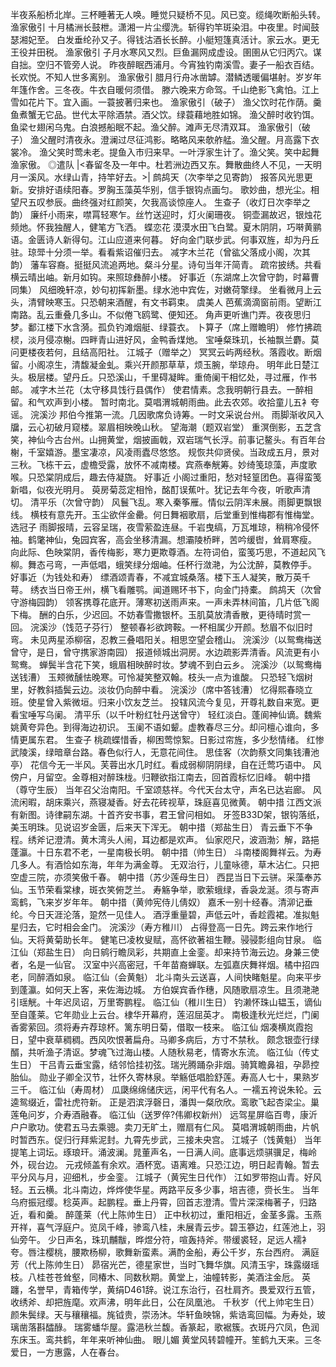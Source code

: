 <!-- { "loadSidebar": true } -->
半夜系船桥北岸。三杯睡著无人唤。睡觉只疑桥不见。风已变。缆绳吹断船头转。 
渔家傲引
十月橘洲长鼓枻。潇湘一片尘缨洗。斩得钓竿斑染泪。中夜里。时闻鼓瑟湘妃至。 
白发垂纶孙又子。得钱沽酒长长醉。小艇短篷真活计。家云水。更无王役并田税。 
渔家傲引
子月水寒风又烈。巨鱼漏网成虚设。圉圉从它归丙穴。谋自拙。空归不管旁人说。 
昨夜醉眠西浦月。今宵独钓南溪雪。妻子一船衣百结。长欢悦。不知人世多离别。 
渔家傲引
腊月行舟冰凿罅。潜鳞透暖偏堪射。岁岁年年篷作舍。三冬夜。牛衣自暖何须借。 
滕六晚来方命驾。千山绝影飞禽怕。江上雪如花片下。宜入画。一蓑披著归来也。 
渔家傲引（破子）
渔父饮时花作荫。羹鱼煮蟹无它品。世代太平除酒禁。酒父饮。绿蓑藉地胜如锦。 
渔父醉时收钓饵。鱼梁セ翅闲乌鬼。白浪撼船眠不起。渔父醉。滩声无尽清双耳。 
渔家傲引（破子）
渔父醒时清夜永。澄澜过尽征鸿影。略略风来欹舴艋。渔父醒。月高露下衣裳冷。 
渔父笑时莺未老。提鱼入市归来早。一叶浮家生计了。渔父笑。笑中起舞渔家傲。 
◎遣队 
|<春留冬及一年中。杜若洲边西又东。舞散曲终人不见，一天明月一溪风。水绿山青，持竿好去。>| 
鹧鸪天（次李举之见寄韵）
报答风光思更新。安排好语续阳春。罗胸玉藻英华别，信手银钩点画匀。 
歌妙曲，想光尘。相望尺五叹参辰。曲终强对红颜笑，欠我高谈惊座人。 
生查子（收灯日次李举之韵）
廉纤小雨来，噤罥轻寒乍。丝竹送迎时，灯火阑珊夜。 
铜壶漏故迟，银烛花频灺。怀我独醒人，健笔方飞洒。 
蝶恋花
漠漠水田飞白鹭。夏木阴阴，巧啭黄鹂语。金匮诗人新得句。江山应道来何暮。 
好向金门联步武。何事双旌，却为丹丘驻。琼斝十分须一举。看看紫诏催归去。 
减字木兰花（曾谹父落成小阁，次其韵）
藩车容裔。挺挺风流追两地。粲斗分星。诗句当年汗简青。 
疏帘披绣。共看横云晴出岫。新月如钩。来照琼彝醉小楼。 
好事近（东湖席上次曾守韵，时幕曹同集）
风细晚轩凉，妙句初挥新墨。绿水池中宾佐，对嫩荷擎绿。 
坐看微月上云头，清臂映寒玉。只恐朝来酒醒，有文书羁束。 
虞美人
芭蕉滴滴窗前雨。望断江南路。乱云重叠几多山。不似倦飞鸥鹭、便知还。 
角声更听谯门弄。夜夜思归梦。鄱江楼下水含漪。孤负钓滩烟艇、绿蓑衣。 
卜算子（席上赠瞻明）
修竹拂疏棂，淡月侵凉榭。四畔青山进好风，金鸭香煤灺。 
宝唾粲珠玑，长袖飘兰麝。莫问更楼夜若何，且结高阳社。 
江城子（赠举之）
冥冥云屿两经秋。落霞收。断烟留。小阁凉生，清馥凝金虬。乘兴开颜那草草，烦玉腕，举琼舟。 
明年此日楚江头。极层楼。望丹丘。只恐溪山，千里碍凝眸。重倚阑干相忆处，寻过雁，作书邮。 
减字木兰花（太守移具饯行县偶作）
使君情素。念我明朝行县去。一醉相留。和气欢声到小楼。 
暂时南北。莫唱渭城朝雨曲。此去农郊。收拾童儿五衤夸谣。 
浣溪沙
邦伯今推第一流。几因歌席负诗筹。一时文采说台州。 
雨脚渐收风入牖，云心初破月窥楼。翠眉相映晚山秋。 
望海潮（题双岩堂）
重溟倒影，五芝含笑，神仙今古台州。山拥黄堂，烟披画戟，双岩瑞气长浮。前事记鳌头。有百年台榭，千室嬉游。墨宝凄凉，风凌雨蠹尽悠悠。 
规恢共仰贤侯。当政成五月，景对三秋。飞栋干云，虚檐受露，放怀不减南楼。宾燕奉觥筹。妙绮笺琼藻，声度歌喉。只恐棠阴成后，趣去侍凝旒。 
好事近
小阁过重阳，愁对轻篁团色。喜得蛮笺新唱，似夜光明月。 
萸房菊蕊定相怜，酩酊误蕉叶。犹记去年今夜，听歌声清切。 
清平乐（次曾守韵）
风鬟飞乱。寒入秦筝雁。情似云阴浑未展。雨脚更飘银线。 
横枝有意先开。玉尘欲伴金罍。何日舞裀歌扇，后堂重到惟梅郡有惟梅堂。 
选冠子
雨脚报晴，云容呈瑞，夜雪萦盈连昼。千岩曳缟，万瓦堆琼，稍稍冷侵怀袖。鹤氅神仙，兔园宾客，高会坐移清漏。想灞陵桥畔，苦吟缓辔，耸肩寒瘦。 
向此际、色映棠阴，香传梅影，寒力更欺尊酒。左符词伯，蛮笺巧思，不道起风飞柳。舞态弓弯，一声低唱，蛾笑绿分烟岫。任杯行潋滟，为公沈醉，莫教停手。 
好事近（为钱处和寿）
缥酒颂青春，不减宜城桑落。楼下玉人凝笑，散万英千萼。 
绣衣当日帝王州，横飞看雕鹗。闻道赐环书下，向金门持橐。 
鹧鸪天（次曾守游梅园韵）
领客携尊花底开。薄寒初送雨声来。一声未弄林间笛，几片低飞阁下梅。 
酬的白乐，少迟回。不妨春雪撒银杯。玉肌莫放清香散，更待晴时赏一回。 
浣溪沙（饯范子芬行）
整顿春衫欲跨鞍。一杯相属少开颜。愁眉不似旧时弯。 
未见两星添柳宿，忍教三叠唱阳关。相思空望会稽山。 
浣溪沙（以鸳鸯梅送曾守，是日，曾守携家游南园）
报道倾城出洞房。水边疏影弄清香。风流更有小鸳鸯。 
蝉鬓半含花下笑，蛾眉相映醉时妆。梦魂不到白云乡。 
浣溪沙（以鸳鸯梅送钱漕）
玉颊微醺怯晚寒。可怜凝笑整双翰。枝头一点为谁酸。 
只恐轻飞烟树里，好教斜插鬓云边。淡妆仍向醉中看。 
浣溪沙（席中答钱漕）
忆得熙春晓立班。使星曾入紫微垣。归来小饮友芝兰。 
投辖风流今复见，开尊礼数自来宽。更看宝唾写乌阑。 
清平乐（以千叶粉红牡丹送曾守）
轻红淡白。蓬阆神仙谪。魏紫姚黄夸异色。到得海边初识。 
玉阑不语如颦。虚教春尽三分。却问檀心谁向，多情更属东君。 
生查子
桃疏蝶惜香，柳困莺惊絮。日影过帘旌，多少愁情绪。 
红惨武陵溪，绿暗章台路。春色似行人，无意花间住。 
思佳客（次韵蔡文同集钱漕池亭）
花信今无一半风。芙蓉出水几时红。看成弱柳阴阴绿，自在迁莺巧语中。 
风傍户，月留空。金尊相对醉珠栊。归鞭欲指江南去，回首霞标忆旧峰。 
朝中措（尊守生辰）
当年召父治南阳。千室颂慈祥。今代天台太守，声名已达岩廊。 
风流闲暇，胡床乘兴，燕寝凝香。好去花砖视草，珠庭喜见微黄。 
朝中措
江西文派有新图。诗律嗣东湖。十首齐安书事，君王曾问相如。 
牙签B33D架，银钩落纸，美玉明珠。见说诏岁金匮，后来天下浑无。 
朝中措（郑盐生日）
青云垂下不争程。绣斧记澄清。黄木湾头人闹，耳边都是欢声。 
仙家咫尺，波涵渤氵解，路挹蓬瀛。十日东君不老，一星南极长明。 
朝中措（帅生日）
斗南楼阁舞祥云。为寿几多人。有酒恰如东海，年年为满金尊。 
无双治行，儿童咏德，草木沾仁。只把空虚三院，亦须笑傲千春。 
朝中措（苏少莲母生日）
西昆当日下云骈。采藻奉苏仙。玉节荣看棠棣，斑衣笑俯芝兰。 
寿觞争举，歌萦蛾绿，香袅龙涎。须与寄声鸾鹤，飞来岁岁年年。 
朝中措（黄帅宪侍儿倩奴）
嘉禾一别十经春。清泖记垂纶。今日天涯沦落，跫然一见佳人。 
酒浮重量碧，声低云叶，香趁霞裙。准拟魁星归去，它时相会金门。 
浣溪沙（寿方稚川）
占得登高一日先。跨云来作地行仙。天将黄菊助长年。 
健笔已凌枚叟赋，高怀欲著祖生鞭。骎骎彯组向甘泉。 
临江仙（郑盐生日）
向日鹓行瞻凤彩，共期直上金銮。却来持节海云边。身兼三使者，名是一仙官。 
汉室中兴高密冠，千年苗裔蝉联。左弧嘉庆舞祥烟。橘中招四老，同醉酒如泉。 
临江仙（会黄魁）
北斗南头云送喜，人间快睹魁星。向来平步到蓬瀛。如何天上客，来佐海边城。 
方伯娱宾香作穗，风随歌扇凉生。且须滟滟引瑶觥。十年迟凤诏，万里寄鹏程。 
临江仙（稚川生日）
钓濑怀珠山韫玉，谪仙至自蓬莱。它年勋业上云台。棣华开幕府，莲沼屈英才。 
南极逢秋光烂烂，门阑香雾萦回。须将寿卉荐琼杯。篱东明日菊，借取一枝来。 
临江仙
烟凑横岚霞抱日，望中衰草稠稠。西风吹恨著扁舟。马卿多病后，方寸不禁秋。 
颇念银壶行绿醑，共听渔子清讴。梦魂飞过海山楼。人随秋易老，情寄水东流。 
临江仙（传丈生日）
干吕青云垂宝露，结邻恰挂初弦。瑞光腾踊杂非烟。骑箕瞻鼻祖，孕昴控胎仙。 
勋业子卿全汉节，壮怀久寄林泉。举觞低唱脸舒莲。寿高人七十，果熟岁三千。 
临江仙（寿周材）
瓜瓞绵绵储庆远，闲平代有名人。一襦五袴说朱轮。云逵鸳缀近，雷社虎符新。 
正是泗滨浮磬日，潘舆一粲欣欣。鸾歌飞起杏梁尘。巢莲龟问岁，介寿酒融春。 
临江仙（送罗倅?伟卿权新州）
远驾星屏临百粤，康沂户户歌功。使君五马去乘骢。卖刀无旷土，赠扇有仁风。 
莫唱渭城朝雨曲，片帆时暂西东。促归行拜紫泥封。九霄先步武，三接未央宫。 
江城子（饯黄魁）
当年提笔上词坛。琢琅玕。涌波澜。晁董声名，一日满人间。底事远烦骐骥足，梅岭外，砚台边。 
元戎倾盖有余欢。酒杯宽。语离难。只恐江边，明日起青翰。暂去平分风与月，迎细札，步金銮。 
江城子（黄宪生日代作）
江如罗带抱山青。好风轻。五云横。北斗南边，烨烨使华星。两路平反多少事，培吉德，赍长生。 
当年乌府振冠缨。稔英声。起鹏程。垂上丹霄，回首志澄清。雪片深深梅著子，归路近，看和羹。 
醉蓬莱（代上陈帅生日）
正中秋初过，重阳相近，金茎多露。玉燕开祥，喜气浮庭户。览凤千峰，骖鸾八桂，未展青云步。碧玉篸边，红莲池上，羽仙旁午。 
少日声名，珠玑黼黻，晔煜分符，喧轰持斧。带缓裘轻，足远人襦衤夸。唇注樱桃，腰欺杨柳，歌舞新蛮素。满酌金船，寿公千岁，东台西府。 
满庭芳（代上陈帅生日）
昴宿光芒，德星家世，当时飞舞华旗。风清玉宇，珠露缀瑶枝。八桂苍苍耸壑，同椿木、同数秋期。黄堂上，油幢转影，美酒注金卮。 
英躔，名誉早，青箱传学，黄绢D461辞。说江东治行，召杜肩齐。畏爱双行五管，收绣斧、却把旌麾。欢声沸，明年此日，公在凤凰池。 
千秋岁（代上帅宅生日）
颜朱鬓绿。天与穰穰福。旄钺贵，崇汤沐。华轩鱼映锦，紫诰鸾回幅。为寿处，玻璃凿落斟醽醁。 
瑞雾蟠华屋。露浥秋兰馥。香篆起，歌裾簇。衣斑丹穴凤，色润东床玉。鸾共鹤，年年来听神仙曲。 
眼儿媚
黄堂风转碧幢开。笙鹤九天来。三冬爱日，一方惠露，人在春台。 
